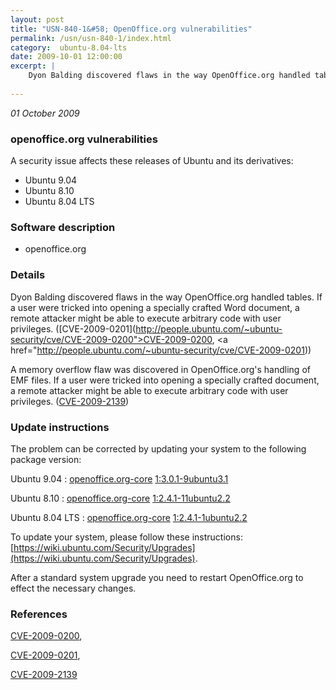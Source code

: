 ```yaml
---
layout: post
title: "USN-840-1&#58; OpenOffice.org vulnerabilities"
permalink: /usn/usn-840-1/index.html
category:  ubuntu-8.04-lts
date: 2009-10-01 12:00:00
excerpt: |
    Dyon Balding discovered flaws in the way OpenOffice.org handled tables. If a user were tricked into opening a specially crafted Word document, a remote attacker might be able to execute arbitrary code with user privileges. ([CVE-2009-0201](http://people.ubuntu.com/~ubuntu-security/cve/CVE-2009-0200">CVE-2009-0200</a>, <a href="http://people.ubuntu.com/~ubuntu-security/cve/CVE-2009-0201))
    
--- 
```

 
 

*01 October 2009*

### openoffice.org vulnerabilities

A security issue affects these releases of Ubuntu and its derivatives:

* Ubuntu 9.04
* Ubuntu 8.10
* Ubuntu 8.04 LTS

### Software description

* openoffice.org 

### Details

Dyon Balding discovered flaws in the way OpenOffice.org handled tables. If a user were tricked into opening a specially crafted Word document, a remote attacker might be able to execute arbitrary code with user privileges. ([CVE-2009-0201](http://people.ubuntu.com/~ubuntu-security/cve/CVE-2009-0200">CVE-2009-0200</a>, <a href="http://people.ubuntu.com/~ubuntu-security/cve/CVE-2009-0201))

A memory overflow flaw was discovered in OpenOffice.org&#39;s handling of EMF files. If a user were tricked into opening a specially crafted document, a remote attacker might be able to execute arbitrary code with user privileges. ([CVE-2009-2139](http://people.ubuntu.com/~ubuntu-security/cve/CVE-2009-2139)) 

### Update instructions

The problem can be corrected by updating your system to the following package version:

Ubuntu 9.04
 : [openoffice.org-core](https://launchpad.net/ubuntu/+source/openoffice.org) <span> [1:3.0.1-9ubuntu3.1](https://launchpad.net/ubuntu/+source/openoffice.org/1:3.0.1-9ubuntu3.1) </span> 

Ubuntu 8.10
 : [openoffice.org-core](https://launchpad.net/ubuntu/+source/openoffice.org) <span> [1:2.4.1-11ubuntu2.2](https://launchpad.net/ubuntu/+source/openoffice.org/1:2.4.1-11ubuntu2.2) </span> 

Ubuntu 8.04 LTS
 : [openoffice.org-core](https://launchpad.net/ubuntu/+source/openoffice.org) <span> [1:2.4.1-1ubuntu2.2](https://launchpad.net/ubuntu/+source/openoffice.org/1:2.4.1-1ubuntu2.2) </span> 

To update your system, please follow these instructions: [https://wiki.ubuntu.com/Security/Upgrades](https://wiki.ubuntu.com/Security/Upgrades).

After a standard system upgrade you need to restart OpenOffice.org to effect the necessary changes. 

### References

 
 [CVE-2009-0200](http://people.ubuntu.com/~ubuntu-security/cve/CVE-2009-0200), 

 [CVE-2009-0201](http://people.ubuntu.com/~ubuntu-security/cve/CVE-2009-0201), 

 [CVE-2009-2139](http://people.ubuntu.com/~ubuntu-security/cve/CVE-2009-2139)
 


